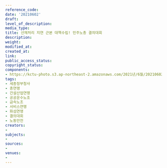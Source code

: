 ```yaml
---
reference_code: 
date: '20210602'
draft: 
level_of_description: 
media_type: 
title: 산재처리 지연 근본 대책수립! 민주노총 결의대회
description: 
weight: 
modified_at: 
created_at: 
link: 
public_access_status: 
copyright_status: 
components:
- https://kctu-photo.s3.ap-northeast-2.amazonaws.com/2021년/6월/20210602-산재처리+지연+근본+대책수립!+민주노총+결의대회_세종정부청사_총연맹_건설산업연맹_공공운수노조_금속노조_서비스연맹_화섬연맹_결의대회_노동안전/_1D20681.jpg
tags:
- 세종정부청사
- 총연맹
- 건설산업연맹
- 공공운수노조
- 금속노조
- 서비스연맹
- 화섬연맹
- 결의대회
- 노동안전
creators:
- 
subjects:
- 
sources:
- 
venues:
- 
---
```

